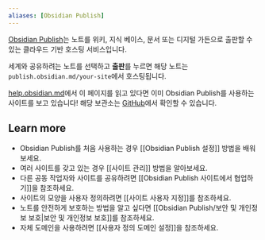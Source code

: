 ```yaml
---
aliases: [Obsidian Publish]
---
```


[Obsidian Publish](https://obsidian.md/publish)는 노트를 위키, 지식 베이스, 문서 또는 디지털 가든으로 출판할 수 있는 클라우드 기반 호스팅 서비스입니다.

세계와 공유하려는 노트를 선택하고 **출판**를 누르면 해당 노트는 `publish.obsidian.md/your-site`에서 호스팅됩니다.

[help.obsidian.md](https://help.obsidian.md/)에서 이 페이지를 읽고 있다면 이미 Obsidian Publish를 사용하는 사이트를 보고 있습니다! 해당 보관소는 [GitHub](https://github.com/obsidianmd/obsidian-docs)에서 확인할 수 있습니다.

## Learn more

- Obsidian Publish를 처음 사용하는 경우 [[Obsidian Publish 설정]] 방법을 배워보세요.
- 여러 사이트를 갖고 있는 경우 [[사이트 관리]] 방법을 알아보세요.
- 다른 공동 작업자와 사이트를 공유하려면 [[Obsidian Publish 사이트에서 협업하기]]을 참조하세요.
- 사이트의 모양을 사용자 정의하려면 [[사이트 사용자 지정]]를 참조하세요.
- 노트를 안전하게 보호하는 방법을 알고 싶다면 [[Obsidian Publish/보안 및 개인정보 보호|보안 및 개인정보 보호]]를 참조하세요.
- 자체 도메인을 사용하려면 [[사용자 정의 도메인 설정]]을 참조하세요.
